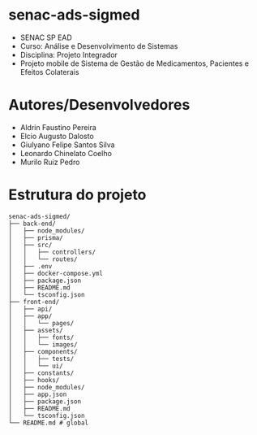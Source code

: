 # senac-ads-sigmed
- SENAC SP EAD
- Curso: Análise e Desenvolvimento de Sistemas
- Disciplina: Projeto Integrador
- Projeto mobile de Sistema de Gestão de Medicamentos, Pacientes e Efeitos Colaterais 

# Autores/Desenvolvedores
* Aldrin Faustino Pereira
* Elcio Augusto Dalosto
* Giulyano Felipe Santos Silva
* Leonardo Chinelato Coelho
* Murilo Ruiz Pedro

# Estrutura do projeto

```
senac-ads-sigmed/
├── back-end/
│   ├── node_modules/
│   ├── prisma/
│   ├── src/
│   │   ├── controllers/
│   │   └── routes/
│   ├── .env
│   ├── docker-compose.yml
│   ├── package.json
│   ├── README.md
│   └── tsconfig.json
├── front-end/
│   ├── api/
│   ├── app/
│   │   └── pages/ 
│   ├── assets/
│   │   ├── fonts/ 
│   │   └── images/ 
│   ├── components/
│   │   ├── tests/ 
│   │   └── ui/ 
│   ├── constants/
│   ├── hooks/
│   ├── node_modules/
│   ├── app.json
│   ├── package.json
│   ├── README.md
│   └── tsconfig.json 
└── README.md # global
```